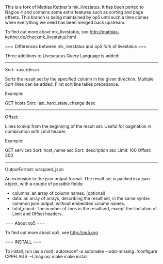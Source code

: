 This is a fork of Mattias Kettner's mk_livestatus. It has been ported to
Nagios 4 and contains some extra features such as sorting and page offsets.
This branch is being maintained by op5 until such a time comes when everything
we need has been merged back upstream.

To find out more about mk_livestatus, see
 http://mathias-kettner.de/checkmk_livestatus.html

=== Differences between mk_livestatus and op5 fork of livestatus ===

Three additions to Livesetatus Query Language is added:

-----
Sort: <column name> <asc/desc>

Sorts the result set by the specified column in the given direction. Multiple
Sort lines can be added. First sort line takes precedance.

Example:

GET hosts
Sort: last_hard_state_change desc

-----
Offset: <number of lines>

Lines to skip from the beginning of the result set. Useful for pagination in
combination with Limit header.

Example:

GET services
Sort: host_name asc
Sort: description asc
Limit: 100
Offset: 300

-----
OutputFormat: wrapped_json

An extension to the json output format.
The result set is packed in a json object, with a couple of possible fields:
- columns: an array of column names. (optional)
- data: an array of arrays, describing the result set, in the same syntax common
  json output, without embedded column names.
- total_count: The number of lines in the resultsed, except the limitation of
  Limit and Offset headers.

=== About op5 ===

To find out more about op5, see
 http://op5.org

=== INSTALL ===

To install, run (as a root):
 autoreconf -s
 automake --add-missing
 ./configure CPPFLAGS=-I./nagios/
 make
 make install
